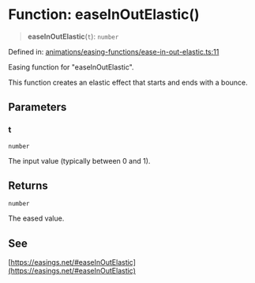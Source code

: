 # Function: easeInOutElastic()

> **easeInOutElastic**(`t`): `number`

Defined in: [animations/easing-functions/ease-in-out-elastic.ts:11](https://github.com/Forge-Game-Engine/Forge/blob/5b90130e2e0c679482e3bd31c32cbea9b4cffce1/src/animations/easing-functions/ease-in-out-elastic.ts#L11)

Easing function for "easeInOutElastic".

This function creates an elastic effect that starts and ends with a bounce.

## Parameters

### t

`number`

The input value (typically between 0 and 1).

## Returns

`number`

The eased value.

## See

[https://easings.net/#easeInOutElastic](https://easings.net/#easeInOutElastic)
